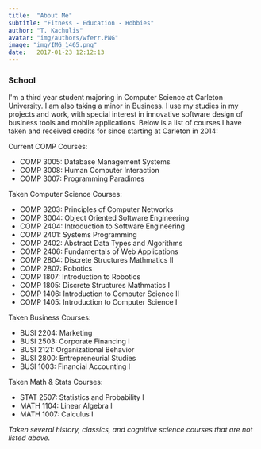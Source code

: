 ```yaml
---
title:  "About Me"
subtitle: "Fitness - Education - Hobbies"
author: "T. Kachulis"
avatar: "img/authors/wferr.PNG"
image: "img/IMG_1465.png"
date:   2017-01-23 12:12:13
---
```


### School

I'm a third year student majoring in Computer Science at Carleton University. I am also taking a minor in Business. I use my studies in my projects and work, with special interest in innovative software design of business tools and mobile applications. Below is a list of courses I have taken and received credits for since starting at Carleton in 2014:
 
Current COMP Courses:
 
* COMP 3005: Database Management Systems
* COMP 3008: Human Computer Interaction
* COMP 3007: Programming Paradimes

Taken Computer Science Courses:
 
* COMP 3203: Principles of Computer Networks
* COMP 3004: Object Oriented Software Engineering
* COMP 2404: Introduction to Software Engineering
* COMP 2401: Systems Programming 
* COMP 2402: Abstract Data Types and Algorithms
* COMP 2406: Fundamentals of Web Applications
* COMP 2804: Discrete Structures Mathmatics II
* COMP 2807: Robotics
* COMP 1807: Introduction to Robotics
* COMP 1805: Discrete Structures Mathmatics I
* COMP 1406: Introduction to Computer Science II
* COMP 1405: Introduction to Computer Science I

Taken Business Courses:

* BUSI 2204: Marketing
* BUSI 2503: Corporate Financing I
* BUSI 2121: Organizational Behavior
* BUSI 2800: Entrepreneurial Studies
* BUSI 1003: Financial Accounting I

Taken Math & Stats Courses:

* STAT 2507: Statistics and Probability I
* MATH 1104: Linear Algebra I
* MATH 1007: Calculus I

*Taken several history, classics, and cognitive science courses that are not listed above.*
